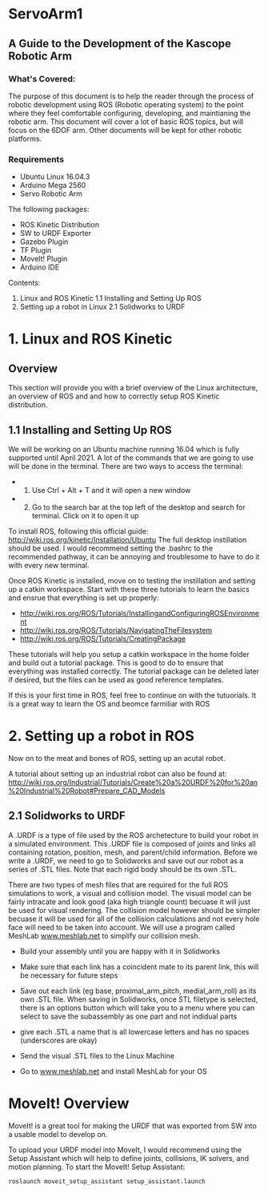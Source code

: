 # ServoArm1
## A Guide to the Development of the Kascope Robotic Arm

### What's Covered: 
The purpose of this document is to help the reader through the process of robotic development using ROS (Robotic operating system) to the point where they feel comfortable configuring, developing, and maintianing the robotic arm. This document will cover a lot of basic ROS topics, but will focus on the 6DOF arm. Other documents will be kept for other robotic platforms. 

### Requirements
* Ubuntu Linux 16.04.3
* Arduino Mega 2560
* Servo Robotic Arm

The following packages:
* ROS Kinetic Distribution
* SW to URDF Exporter
* Gazebo Plugin
* TF Plugin
* MoveIt! Plugin
* Arduino IDE

Contents:
1. Linux and ROS Kinetic
  1.1 Installing and Setting Up ROS
2. Setting up a robot in Linux
  2.1 Solidworks to URDF

# 1. Linux and ROS Kinetic
## Overview
This section will provide you with a brief overview of the Linux architecture, an overview of ROS and and how to correctly setup ROS Kinetic distribution. 
## 1.1 Installing and Setting Up ROS
We will be working on an Ubuntu machine running 16.04 which is fully supported until April 2021. A lot of the commands that we are going to use will be done in the terminal. There are two ways to access the terminal:
* 1. Use Ctrl + Alt + T and it will open a new window
* 2. Go to the search bar at the top left of the desktop and search for terminal. Click on it to open it up

To install ROS, following this official guide: http://wiki.ros.org/kinetic/Installation/Ubuntu
The full desktop instillation should be used. I would recommend setting the .bashrc to the recommended pathway, it can be annoying and troublesome to have to do it with every new terminal. 

Once ROS Kinetic is installed, move on to testing the instillation and setting up a catkin workspace. 
Start with these three tutorials to learn the basics and ensrue that everything is set up properly: 
* http://wiki.ros.org/ROS/Tutorials/InstallingandConfiguringROSEnvironment 
* http://wiki.ros.org/ROS/Tutorials/NavigatingTheFilesystem
* http://wiki.ros.org/ROS/Tutorials/CreatingPackage

These tutorials will help you setup a catkin workspace in the home folder and build out a tutorial package. This is good to do to ensure that everything was installed correctly. The tutorial package can be deleted later if desired, but the files can be used as good reference templates. 

If this is your first time in ROS, feel free to continue on with the tutuorials. It is a great way to learn the OS and beomce farmiliar with ROS


# 2. Setting up a robot in ROS
Now on to the meat and bones of ROS, setting up an acutal robot. 

A tutorial about setting up an industrial robot can also be found at:
http://wiki.ros.org/Industrial/Tutorials/Create%20a%20URDF%20for%20an%20Industrial%20Robot#Prepare_CAD_Models 

## 2.1 Solidworks to URDF
A .URDF is a type of file used by the ROS archetecture to build your robot in a simulated environment. This .URDF file is composed of joints and links all containing rotation, position, mesh, and parent/child information. Before we write a .URDF, we need to go to Solidworks and save out our robot as a series of .STL files. Note that each rigid body should be its own .STL. 

There are two types of mesh files that are required for the full ROS simulations to work, a visual and collision model. The visual model can be fairly intracate and look good (aka high triangle count) becuase it will just be used for visual rendering. The collision model however should be simpler becuase it will be used for all of the collision calculations and not every hole face will need to be taken into account. We will use a program called MeshLab www.meshlab.net to simplify our collision mesh. 

* Build your assembly until you are happy with it in Solidworks
* Make sure that each link has a coincident mate to its parent link, this will be necessary for future steps
* Save out each link (eg base, proximal_arm_pitch, medial_arm_roll) as its own .STL file. When saving in Solidworks, once STL filetype is selected, there is an options button which will take you to a menu where you can select to save the subassembly as one part and not indidual parts
* give each .STL a name that is all lowercase letters and has no spaces (underscores are okay)
* Send the visual .STL files to the Linux Machine

* Go to www.meshlab.net and install MeshLab for your OS

# MoveIt! Overview
MoveIt! is a great tool for making the URDF that was exported from SW into a usable model to develop on. 

To upload your URDF model into MoveIt, I would recommend using the Setup Assistant which will help to define joints, collisions, IK solvers, and motion planning. To start the MoveIt! Setup Assistant:

`roslaunch moveit_setup_assistant setup_assistant.launch`
